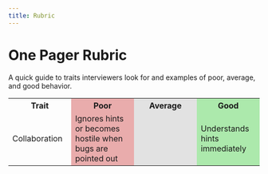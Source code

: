 ```yaml
---
title: Rubric
--- 
```


# One Pager Rubric

A quick guide to traits interviewers look for and examples of poor, average, and good behavior.

<table>
  <colgroup>
    <col>
    <col style="background-color:#E9ACAC">
    <col style="background-color:#E2E2E2">
    <col style="background-color:#ACE9AC">
  </colgroup>
  <tr>
    <th style="width:25%">Trait</th>
    <th style="width:25%">Poor</th>
    <th style="width:25%">Average</th>
    <th style="width:25%">Good</th>
  </tr>
  <tr>
    <td>Collaboration</td>
    <td>Ignores hints or becomes hostile when bugs are pointed out</td>
    <td></td>
    <td>Understands hints immediately</td>
  </tr>
</table>
